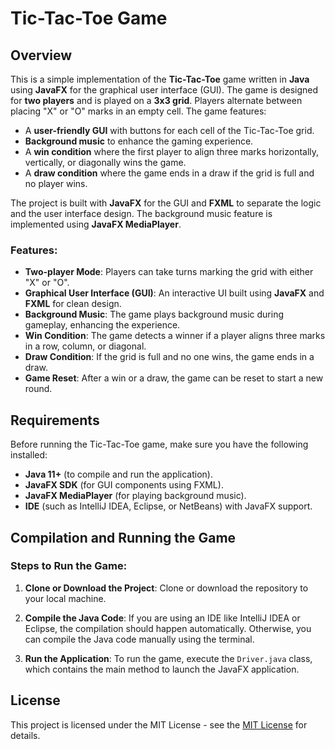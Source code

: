 # Tic-Tac-Toe Game

## Overview

This is a simple implementation of the **Tic-Tac-Toe** game written in **Java** using **JavaFX** for the graphical user interface (GUI). The game is designed for **two players** and is played on a **3x3 grid**. Players alternate between placing "X" or "O" marks in an empty cell. The game features:
- A **user-friendly GUI** with buttons for each cell of the Tic-Tac-Toe grid.
- **Background music** to enhance the gaming experience.
- A **win condition** where the first player to align three marks horizontally, vertically, or diagonally wins the game.
- A **draw condition** where the game ends in a draw if the grid is full and no player wins.

The project is built with **JavaFX** for the GUI and **FXML** to separate the logic and the user interface design. The background music feature is implemented using **JavaFX MediaPlayer**.

### Features:
- **Two-player Mode**: Players can take turns marking the grid with either "X" or "O".
- **Graphical User Interface (GUI)**: An interactive UI built using **JavaFX** and **FXML** for clean design.
- **Background Music**: The game plays background music during gameplay, enhancing the experience.
- **Win Condition**: The game detects a winner if a player aligns three marks in a row, column, or diagonal.
- **Draw Condition**: If the grid is full and no one wins, the game ends in a draw.
- **Game Reset**: After a win or a draw, the game can be reset to start a new round.

## Requirements

Before running the Tic-Tac-Toe game, make sure you have the following installed:

- **Java 11+** (to compile and run the application).
- **JavaFX SDK** (for GUI components using FXML).
- **JavaFX MediaPlayer** (for playing background music).
- **IDE** (such as IntelliJ IDEA, Eclipse, or NetBeans) with JavaFX support.

## Compilation and Running the Game

### Steps to Run the Game:

1. **Clone or Download the Project**:
   Clone or download the repository to your local machine.

2. **Compile the Java Code**:
   If you are using an IDE like IntelliJ IDEA or Eclipse, the compilation should happen automatically. Otherwise, you can compile the Java code manually using the terminal.

3. **Run the Application**:
   To run the game, execute the `Driver.java` class, which contains the main method to launch the JavaFX application.
   
## License

This project is licensed under the MIT License - see the [MIT License](https://opensource.org/licenses/MIT) for details.

